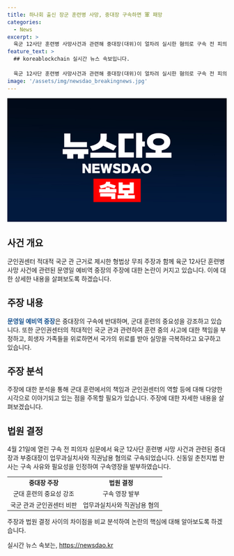 ```yaml
---
title: 하나회 출신 장군 훈련병 사망, 중대장 구속하면 軍 패망
categories:
  - News
excerpt: >
  육군 12사단 훈련병 사망사건과 관련해 중대장(대위)이 얼차려 실시한 혐의로 구속 전 피의자 심문을 받았다. 하나회 출신 예비역 장군은 구속 반대 주장하며, 군기훈련을 위반했고 군인권센터를 적대적으로 이야기했다. 희생자 가족에게 운명이라 생각하고 국가 위로 받아 실망 극복하라고 당부했다. 중대장과 부중대장은 업무과실치사와 직권남용 혐의로 구속됐다.
feature_text: >
  ## koreablockchain 실시간 뉴스 속보입니다.

  육군 12사단 훈련병 사망사건과 관련해 중대장(대위)이 얼차려 실시한 혐의로 구속 전 피의자 심문을 받았다. 하나회 출신 예비역 장군은 구속 반대 주장하며, 군기훈련을 위반했고 군인권센터를 적대적으로 이야기했다. 희생자 가족에게 운명이라 생각하고 국가 위로 받아 실망 극복하라고 당부했다. 중대장과 부중대장은 업무과실치사와 직권남용 혐의로 구속됐다.
image: '/assets/img/newsdao_breakingnews.jpg'
---
```


<p><img src="/assets/img/newsdao_breakingnews.jpg" alt="koreablockchain 속보" /></p>

<h2 data-ke-size="size26">사건 개요</h2>

<p data-ke-size="size16">군인권센터 적대적 국군 관 근거로 제시한 형법상 무죄 주장과 함께 육군 12사단 훈련병 사망 사건에 관련된 문영일 예비역 중장의 주장에 대한 논란이 커지고 있습니다. 이에 대한 상세한 내용을 살펴보도록 하겠습니다.</p>

<h2 data-ke-size="size26">주장 내용</h2>

<p data-ke-size="size16"><b><span style="color: #1a5490;">문영일 예비역 중장</span></b>은 중대장의 구속에 반대하며, 군대 훈련의 중요성을 강조하고 있습니다. 또한 군인권센터의 적대적인 국군 관과 관련하여 훈련 중의 사고에 대한 책임을 부정하고, 희생자 가족들을 위로하면서 국가의 위로를 받아 실망을 극복하라고 요구하고 있습니다.</p>

<h2 data-ke-size="size26">주장 분석</h2>

<p data-ke-size="size16">주장에 대한 분석을 통해 군대 훈련에서의 책임과 군인권센터의 역할 등에 대해 다양한 시각으로 이야기되고 있는 점을 주목할 필요가 있습니다. 주장에 대한 자세한 내용을 살펴보겠습니다.</p>

<h2 data-ke-size="size26">법원 결정</h2>

<p data-ke-size="size16">4월 21일에 열린 구속 전 피의자 심문에서 육군 12사단 훈련병 사망 사건과 관련된 중대장과 부중대장이 업무과실치사와 직권남용 혐의로 구속되었습니다. 신동일 춘천지법 판사는 구속 사유와 필요성을 인정하여 구속영장을 발부하였습니다.</p>

<table>
    <tr>
        <td style="text-align: center; height: 17px;"><b>중대장 주장</b></td>
        <td style="text-align: center; height: 17px;"><b>법원 결정</b></td>
    </tr>
    <tr>
        <td style="text-align: center; height: 17px;">군대 훈련의 중요성 강조</td>
        <td style="text-align: center; height: 17px;">구속 영장 발부</td>
    </tr>
    <tr>
        <td style="text-align: center; height: 17px;">국군 관과 군인권센터 비판</td>
        <td style="text-align: center; height: 17px;">업무과실치사와 직권남용 혐의</td>
    </tr>
</table>

<p data-ke-size="size16">주장과 법원 결정 사이의 차이점을 비교 분석하여 논란의 핵심에 대해 알아보도록 하겠습니다.</p>
실시간 뉴스 속보는, <a href="https://newsdao.kr" rel="dofollow">https://newsdao.kr</a>


